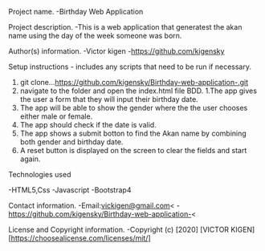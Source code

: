 <h>Project name.<h>
   -Birthday Web Application

<h>Project description.<h>
   -This is a web application that generatest the akan name using the day of the week someone was born.

<h>Author(s) information.<h>
   -Victor kigen
   -https://github.com/kigensky
  
<h>Setup instructions - includes any scripts that need to be run if necessary.<h>
   1. git clone...https://github.com/kigensky/Birthday-web-application-.git
   2. navigate to the folder and open the index.html file
<h>BDD.<h>
   1.The app gives the user a form that they will input their birthday    date.
   2. The app will be able to show the gender where the the user chooses either male or female.
   3. The app should check if the date is valid.
   4. The app shows a submit botton to find the Akan name by combining both gender and birthday date.
   5. A reset button is displayed on the screen to clear the fields and start again.

<h>Technologies used<h>

   -HTML5,Css
   -Javascript
   -Bootstrap4
  

<h>Contact information.<h>
   -Email:vickigen@gmail.com<
   -https://github.com/kigensky/Birthday-web-application-<

<h>License and Copyright information.<h>
   -Copyright (c) [2020] [VICTOR KIGEN] [https://choosealicense.com/licenses/mit/]